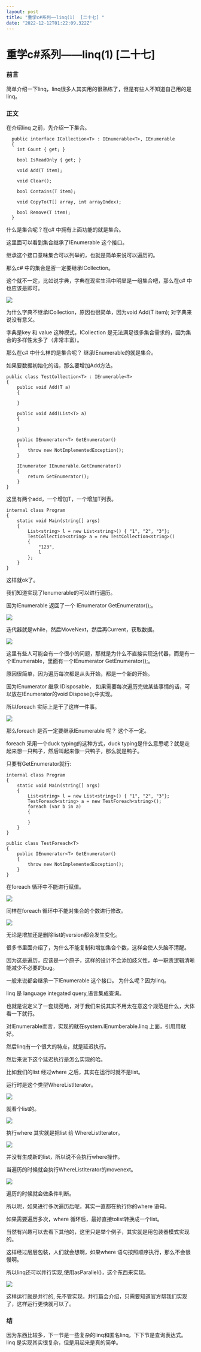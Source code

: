 ```yaml
---
layout: post
title: "重学c#系列——linq(1)  [二十七] "
date: "2022-12-12T01:22:09.322Z"
---
```

重学c#系列——linq(1) \[二十七\]
=======================

### 前言

简单介绍一下linq，linq很多人其实用的很熟练了，但是有些人不知道自己用的是linq。

### 正文

在介绍linq 之前，先介绍一下集合。

      public interface ICollection<T> : IEnumerable<T>, IEnumerable
      {
        int Count { get; }
    
        bool IsReadOnly { get; }
    
        void Add(T item);
    
        void Clear();
    
        bool Contains(T item);
    
        void CopyTo(T[] array, int arrayIndex);
    
        bool Remove(T item);
      }
    

什么是集合呢？在c# 中拥有上面功能的就是集合。

这里面可以看到集合继承了IEnumerable 这个接口。

继承这个接口意味集合可以列举的，也就是简单来说可以遍历的。

那么c# 中的集合是否一定要继承ICollection。

这个就不一定，比如说字典，字典在现实生活中明显是一组集合吧，那么在c# 中也应该是即可。

![](https://img2023.cnblogs.com/blog/1289794/202212/1289794-20221211193823593-897129834.png)

为什么字典不继承ICollection，原因也很简单，因为void Add(T item); 对字典来说没有意义。

字典是key 和 value 这种模式，ICollection 是无法满足很多集合需求的，因为集合的多样性太多了（非常丰富）。

那么在c# 中什么样的是集合呢？ 继承IEnumerable的就是集合。

如果要数据初始化的话，那么要增加Add方法。

    public class TestCollection<T> : IEnumerable<T>
    {
    	public void Add(T a)
    	{
    		
    	}
    
    	public void Add(List<T> a)
    	{
    		
    	}
    
    	public IEnumerator<T> GetEnumerator()
    	{
    		throw new NotImplementedException();
    	}
    
    	IEnumerator IEnumerable.GetEnumerator()
    	{
    		return GetEnumerator();
    	}
    }
    

这里有两个add，一个增加T，一个增加T列表。

    internal class Program
    {
    	static void Main(string[] args)
    	{
    		List<string> l = new List<string>() { "1", "2", "3"};
    		TestCollection<string> a = new TestCollection<string>()
    		{
    			"123",
    			l
    		};
    	}
    }
    

这样就ok了。

我们知道实现了Ienumerable的可以进行遍历。

因为IEnumerable 返回了一个 IEnumerator GetEnumerator();。

![](https://img2023.cnblogs.com/blog/1289794/202212/1289794-20221211203035016-1810485870.png)

迭代器就是while，然后MoveNext，然后再Current，获取数据。

![](https://img2023.cnblogs.com/blog/1289794/202212/1289794-20221211203827100-620621698.png)

这里有些人可能会有一个很小的问题，那就是为什么不直接实现迭代器，而是有一个IEnumerable，里面有一个IEnumerator GetEnumerator();。

原因很简单，因为遍历每次都是从头开始，都是一个新的开始。

因为IEnumerator 继承 IDisposable， 如果需要每次遍历完做某些事情的话，可以放在IEnumerator的void Dispose();中实现。

所以foreach 实际上是干了这样一件事。

![](https://img2023.cnblogs.com/blog/1289794/202212/1289794-20221211210119944-1370318229.png)

那么foreach 是否一定要继承IEnumerable 呢？ 这个不一定。

foreach 采用一个duck typing的这种方式，duck typing是什么意思呢？就是走起来想一只鸭子，然后叫起来像一只鸭子，那么就是鸭子。

只要有GetEnumerator就行:

    internal class Program
    {
    	static void Main(string[] args)
    	{
    		List<string> l = new List<string>() { "1", "2", "3"};
    		TestForeach<string> a = new TestForeach<string>();
    		foreach (var b in a)
    		{
    			
    		}
    	}
    }
    
    public class TestForeach<T> 
    {
    	public IEnumerator<T> GetEnumerator()
    	{
    		throw new NotImplementedException();
    	}
    }
    

在foreach 循环中不能进行赋值。

![](https://img2023.cnblogs.com/blog/1289794/202212/1289794-20221211211440977-1619785600.png)

同样在foreach 循环中不能对集合的个数进行修改。

![](https://img2023.cnblogs.com/blog/1289794/202212/1289794-20221211211639396-138682600.png)

无论是增加还是删除list的version都会发生变化。

很多书里面介绍了，为什么不能复制和增加集合个数，这样会使人头脑不清醒。

因为这是遍历，应该是一个原子，这样的设计不会添加歧义性，单一职责逻辑清晰能减少不必要的bug。

一般来说都会继承一下IEnumerable 这个接口。 为什么呢？因为linq。

linq 是 language integated query,语言集成查询。

也就是说定义了一套规范哈，对于我们来说其实不用太在意这个规范是什么，大体看一下就行。

对IEnumerable而言，实现的就在system.IEnumberable.linq 上面，引用用就好。

然后linq有一个很大的特点，就是延迟执行。

然后来说下这个延迟执行是怎么实现的哈。

比如我们的list 经过where 之后，其实在运行时就不是list。

运行时是这个类型WhereListIterator。

![](https://img2023.cnblogs.com/blog/1289794/202212/1289794-20221211213930716-2136543246.png)

就看个list的。

![](https://img2023.cnblogs.com/blog/1289794/202212/1289794-20221211214055244-793834882.png)

执行where 其实就是把list 给 WhereListIterator。

![](https://img2023.cnblogs.com/blog/1289794/202212/1289794-20221211214202206-1730536363.png)

并没有生成新的list，所以说不会执行where操作。

当遍历的时候就会执行WhereListIterator的movenext。

![](https://img2023.cnblogs.com/blog/1289794/202212/1289794-20221211214428967-1022328934.png)

遍历的时候就会做条件判断。

所以呢，如果进行多次遍历后呢，其实一直都在执行你的where 语句。

如果需要遍历多次，where 循环后，最好直接tolist转换成一个list。

当然有兴趣可以去看下其他的，这里只是举个例子，其实就是用包装器模式实现的。

这样经过层层包装，人们就会想啊，如果where 语句按照顺序执行，那么不会很慢啊。

所以linq还可以并行实现,使用asParallel()，这个东西来实现。

![](https://img2023.cnblogs.com/blog/1289794/202212/1289794-20221211220629765-1726883653.png)

这样运行就是并行的, 先不管实现，并行篇会介绍，只需要知道官方帮我们实现了，这样运行更快就可以了。

### 结

因为东西比较多，下一节是一些复杂的linq和匿名linq，下下节是查询表达式。 linq 是实现其实很复杂，但是用起来是真的简单。